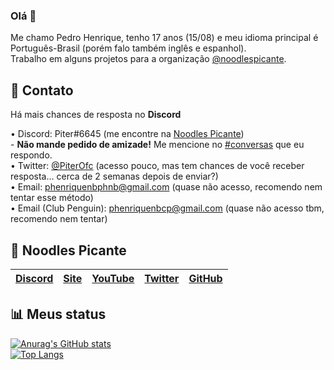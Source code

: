 ### Olá 👋

Me chamo Pedro Henrique, tenho 17 anos (15/08) e meu idioma principal é Português-Brasil (porém falo também inglês e espanhol).<br>
Trabalho em alguns projetos para a organização [@noodlespicante](https://github.com/noodlespicante).

📩 Contato
----
Há mais chances de resposta no **Discord**

• Discord: Piter#6645 (me encontre na [Noodles Picante](https://discord.gg/P9dhMJQ))<br>
\- **Não mande pedido de amizade!** Me mencione no [#conversas](https://discord.com/channels/584926863437070336/696846893468090450) que eu respondo.<br>
• Twitter: [@PiterOfc](https://twitter.com/piterofc) (acesso pouco, mas tem chances de você receber resposta... cerca de 2 semanas depois de enviar?)<br>
• Email: phenriquenbphnb@gmail.com (quase não acesso, recomendo nem tentar esse método)<br>
• Email (Club Penguin): phenriquenbcp@gmail.com (quase não acesso tbm, recomendo nem tentar)<br>

🧨 Noodles Picante
----
[Discord][Discord] | [Site][Site] | [YouTube][YouTube] | [Twitter][Twitter] | [GitHub][GitHub]
------ | ------ | ------ | ------ | ------ |

   [Discord]: <https://discord.gg/P9dhMJQ>
   [Site]: <https://www.noodlespicante.site>
   [YouTube]: <https://www.youtube.com/c/NoodlesPicante>
   [Twitter]: <https://twitter.com/NoodlesPicante>
   [GitHub]: <https://github.com/noodlespicante>

📊 Meus status
----
[![Anurag's GitHub stats](https://github-readme-stats.vercel.app/api?username=piter15821&show_icons=true&include_all_commits=true&locale=pt-br)](https://github.com/piter15821)<br>
[![Top Langs](https://github-readme-stats.vercel.app/api/top-langs/?username=piter15821&locale=pt-br&layout=compact)](https://github.com/piter15821)<br>
